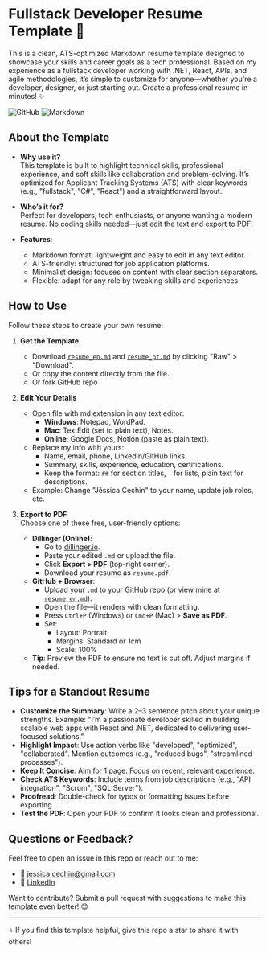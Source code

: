 # Fullstack Developer Resume Template 🚀

This is a clean, ATS-optimized Markdown resume template designed to showcase your skills and career goals as a tech professional. Based on my experience as a fullstack developer working with .NET, React, APIs, and agile methodologies, it’s simple to customize for anyone—whether you're a developer, designer, or just starting out. Create a professional resume in minutes! ✨

![GitHub](https://img.shields.io/badge/GitHub-Resume_Template-blue?logo=github) ![Markdown](https://img.shields.io/badge/Markdown-Simple_&_Clean-green)

## About the Template

- **Why use it?**  
  This template is built to highlight technical skills, professional experience, and soft skills like collaboration and problem-solving. It’s optimized for Applicant Tracking Systems (ATS) with clear keywords (e.g., "fullstack", "C#", "React") and a straightforward layout.

- **Who’s it for?**  
  Perfect for developers, tech enthusiasts, or anyone wanting a modern resume. No coding skills needed—just edit the text and export to PDF!

- **Features**:  
  - Markdown format: lightweight and easy to edit in any text editor.  
  - ATS-friendly: structured for job application platforms.  
  - Minimalist design: focuses on content with clear section separators.  
  - Flexible: adapt for any role by tweaking skills and experiences.


## How to Use
Follow these steps to create your own resume:

1. **Get the Template**  
   - Download [`resume_en.md`](./resume_en.md) and [`resume_pt.md`](./resume_pt.md) by clicking "Raw" > "Download".  
   - Or copy the content directly from the file.
   - Or fork GitHub repo

2. **Edit Your Details**  
   - Open file with md extension in any text editor:  
     - **Windows**: Notepad, WordPad.  
     - **Mac**: TextEdit (set to plain text), Notes.  
     - **Online**: Google Docs, Notion (paste as plain text).  
   - Replace my info with yours:  
     - Name, email, phone, LinkedIn/GitHub links.  
     - Summary, skills, experience, education, certifications.  
     - Keep the format: `##` for section titles, `-` for lists, plain text for descriptions.  
   - Example: Change "Jéssica Cechin" to your name, update job roles, etc.

3. **Export to PDF**  
   Choose one of these free, user-friendly options:  
   - **Dillinger (Online)**:  
     - Go to [dillinger.io](https://dillinger.io/).  
     - Paste your edited `.md` or upload the file.  
     - Click **Export > PDF** (top-right corner).  
     - Download your resume as `resume.pdf`.  
   - **GitHub + Browser**:  
     - Upload your `.md` to your GitHub repo (or view mine at [`resume_en.md`](./resume_en.md)).  
     - Open the file—it renders with clean formatting.  
     - Press `Ctrl+P` (Windows) or `Cmd+P` (Mac) > **Save as PDF**.  
     - Set:  
       - Layout: Portrait  
       - Margins: Standard or 1cm  
       - Scale: 100%  
   - **Tip**: Preview the PDF to ensure no text is cut off. Adjust margins if needed.

## Tips for a Standout Resume

- **Customize the Summary**: Write a 2–3 sentence pitch about your unique strengths. Example: "I’m a passionate developer skilled in building scalable web apps with React and .NET, dedicated to delivering user-focused solutions."
- **Highlight Impact**: Use action verbs like "developed", "optimized", "collaborated". Mention outcomes (e.g., "reduced bugs", "streamlined processes").
- **Keep It Concise**: Aim for 1 page. Focus on recent, relevant experience.
- **Check ATS Keywords**: Include terms from job descriptions (e.g., "API integration", "Scrum", "SQL Server").
- **Proofread**: Double-check for typos or formatting issues before exporting.
- **Test the PDF**: Open your PDF to confirm it looks clean and professional.

## Questions or Feedback?

Feel free to open an issue in this repo or reach out to me:  
- 📧 [jessica.cechin@gmail.com](mailto:jessica.cechin@gmail.com)  
- 🔗 [LinkedIn](https://www.linkedin.com/in/jessicacechin)  

Want to contribute? Submit a pull request with suggestions to make this template even better! 😊

---

⭐ If you find this template helpful, give this repo a star to share it with others!